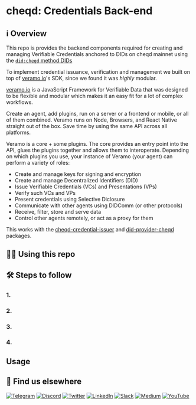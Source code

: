 # cheqd: Credentials Back-end

## ℹ️ Overview

This repo is provides the backend components required for creating and managing Verifiable Credentials anchored to DIDs on cheqd mainnet using the  [`did:cheqd` method DIDs](architecture/adr-list/adr-002-cheqd-did-method.md)

To implement credential issuance, verification and management we built on top of [veramo.io](https://veramo.io/)'s SDK, since we found it was *highly* modular. 

[veramo.io](https://veramo.io/) is a JavaScript Framework for Verifiable Data that was designed to be flexible and modular which makes it an easy fit for a lot of complex workflows.

Create an agent, add plugins, run on a server or a frontend or mobile, or all of them combined. Veramo runs on Node, Browsers, and React Native straight out of the box. Save time by using the same API across all platforms.

Veramo is a core + some plugins. The core provides an entry point into the API, glues the plugins together and allows them to interoperate. Depending on which plugins you use, your instance of Veramo (your agent) can perform a variety of roles:

* Create and manage keys for signing and encryption
* Create and manage Decentralized Identifiers (DID)
* Issue Verifiable Credentials (VCs) and Presentations (VPs)
* Verify such VCs and VPs
* Present credentials using Selective Diclosure
* Communicate with other agents using DIDComm (or other protocols)
* Receive, filter, store and serve data
* Control other agents remotely, or act as a proxy for them

This works with the [cheqd-credential-issuer]([architecture/adr-list/adr-002-cheqd-did-method.md](https://github.com/cheqd/cheqd-credential-issuer)) and [did-provider-cheqd](https://github.com/cheqd/did-provider-cheqd) packages.


## 🧑‍💻 Using this repo


## 🛠 Steps to follow 

### 1. 


### 2. 


### 3. 


### 4. 


## Usage


## 🙋 Find us elsewhere

[![Telegram](https://img.shields.io/badge/Telegram-2CA5E0?style=for-the-badge&logo=telegram&logoColor=white)](https://t.me/cheqd) [![Discord](https://img.shields.io/badge/Discord-7289DA?style=for-the-badge&logo=discord&logoColor=white)](http://cheqd.link/discord-github) [![Twitter](https://img.shields.io/badge/Twitter-1DA1F2?style=for-the-badge&logo=twitter&logoColor=white)](https://twitter.com/intent/follow?screen_name=cheqd_io) [![LinkedIn](https://img.shields.io/badge/LinkedIn-0077B5?style=for-the-badge&logo=linkedin&logoColor=white)](http://cheqd.link/linkedin) [![Slack](https://img.shields.io/badge/Slack-4A154B?style=for-the-badge&logo=slack&logoColor=white)](http://cheqd.link/join-cheqd-slack) [![Medium](https://img.shields.io/badge/Medium-12100E?style=for-the-badge&logo=medium&logoColor=white)](https://blog.cheqd.io) [![YouTube](https://img.shields.io/badge/YouTube-FF0000?style=for-the-badge&logo=youtube&logoColor=white)](https://www.youtube.com/channel/UCBUGvvH6t3BAYo5u41hJPzw/)
